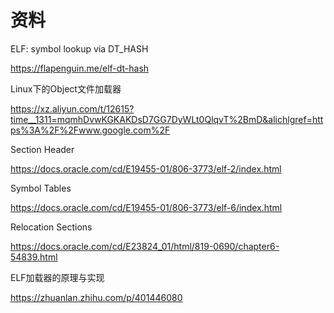 # 资料

ELF: symbol lookup via DT_HASH

https://flapenguin.me/elf-dt-hash

Linux下的Object文件加载器

https://xz.aliyun.com/t/12615?time__1311=mqmhDvwKGKAKDsD7GG7DyWLt0QlqvT%2BmD&alichlgref=https%3A%2F%2Fwww.google.com%2F

Section Header

https://docs.oracle.com/cd/E19455-01/806-3773/elf-2/index.html

Symbol Tables

https://docs.oracle.com/cd/E19455-01/806-3773/elf-6/index.html

Relocation Sections

https://docs.oracle.com/cd/E23824_01/html/819-0690/chapter6-54839.html

ELF加载器的原理与实现

https://zhuanlan.zhihu.com/p/401446080